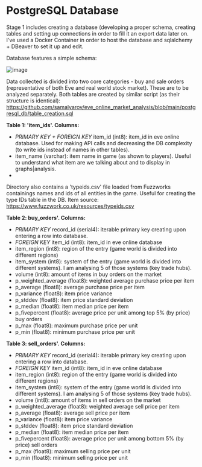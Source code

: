 # PostgreSQL Database
Stage 1 includes creating a database (developing a proper schema, creating tables and setting up connections in order to fill it an export data later on. I've used a Docker Container in order to host the database and sqlalchemy + DBeaver to set it up and edit.

Database features a simple schema:

![image](https://github.com/samalyarov/eve_online_market_analysis/assets/107198574/997be694-552d-40a9-8cf1-0fbb38e6ca5e)

Data collected is divided into two core categories - buy and sale orders (representative of both Eve and real world stock market). These are to be analyzed separately. Both tables are created by similar script (as their structure is identical): https://github.com/samalyarov/eve_online_market_analysis/blob/main/postgresql_db/table_creation.sql

**Table 1: 'item_ids'. Columns:**
- *PRIMARY KEY + FOREIGN KEY* item_id (int8): item_id in eve online database. Used for making API calls and decreasing the DB complexity (to write ids instead of names in other tables). 
- item_name (varchar): item name in game (as shown to players). Useful to understand what item are we talking about and to display in graphs|analysis.
- 
Directory also contains a 'typeids.csv' file loaded from Fuzzworks containings names and ids of all entities in the game. Useful for creating the type IDs table in the DB. Item source: https://www.fuzzwork.co.uk/resources/typeids.csv


**Table 2: buy_orders'. Columns:**
- *PRIMARY KEY* record_id (serial4): iterable primary key creating upon entering a row into database.
- *FOREIGN KEY* item_id (int8): item_id in eve online database
- item_region (int8): region of the entry (game world is divided into different regions)
- item_system (int8): system of the entry (game world is divided into different systems). I am analysing 5 of those systems (key trade hubs).
- volume (int8): amount of items in buy orders on the market
- p_weighted_average (float8): weighted average purchase price per item
- p_average (float8): average purchase price per item
- p_variance (float8): item price variance
- p_stddev (float8): item price standard deviation
- p_median (float8): item median price per item 
- p_fivepercent (float8): average price per unit among top 5% (by price) buy orders
- p_max (float8): maximum purchase price per unit
- p_min (float8): minimum purchase price per unit

**Table 3: sell_orders'. Columns:**
- *PRIMARY KEY* record_id (serial4): iterable primary key creating upon entering a row into database.
- *FOREIGN KEY* item_id (int8): item_id in eve online database
- item_region (int8): region of the entry (game world is divided into different regions)
- item_system (int8): system of the entry (game world is divided into different systems). I am analysing 5 of those systems (key trade hubs).
- volume (int8): amount of items in sell orders on the market
- p_weighted_average (float8): weighted average sell price per item
- p_average (float8): average sell price per item
- p_variance (float8): item price variance
- p_stddev (float8): item price standard deviation
- p_median (float8): item median price per item 
- p_fivepercent (float8): average price per unit among bottom 5% (by price) sell orders
- p_max (float8): maximum selling price per unit
- p_min (float8): minimum selling price per unit
